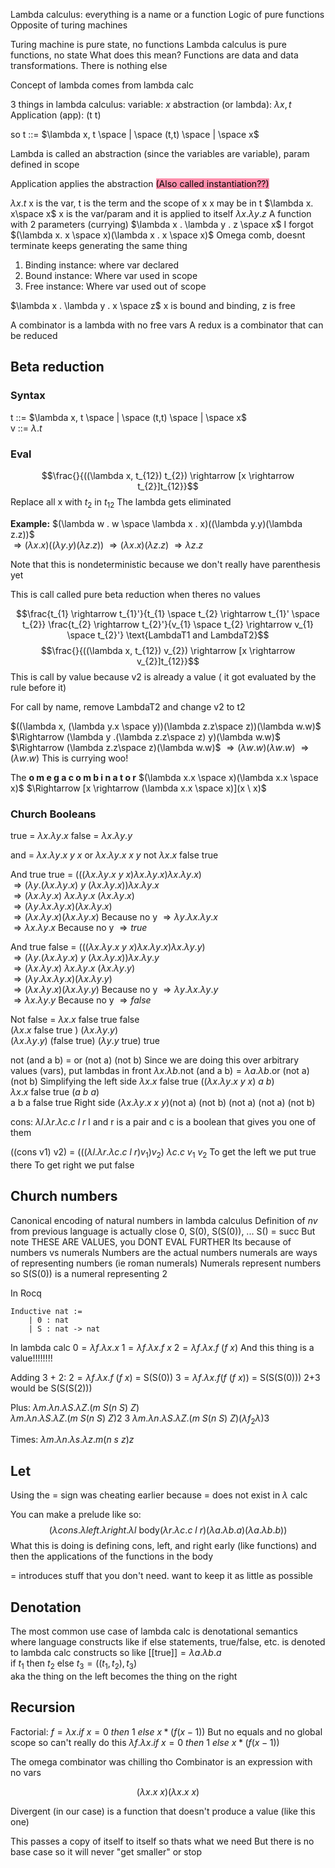 Lambda calculus: everything is a name or a function 
	Logic of pure functions
	Opposite of turing machines 

Turing machine is pure state, no functions
Lambda calculus is pure functions, no state
	What does this mean? Functions are data and data transformations. There is nothing else

Concept of lambda comes from lambda calc

3 things in lambda calculus: 
	variable:                            *x* 
	abstraction (or lambda): $\lambda x, t$ 
	Application (app):            (t t)

so 
t ::= $\lambda x, t \space | \space (t,t) \space | \space x$  

Lambda is called an abstraction (since the variables are variable), param defined in scope

Application applies the abstraction <mark style="background: #FF5582A6;">(Also called instantiation??)</mark>

$\lambda x . t$ 
	x is the var, t is the term and the scope of x
	x may be in t
$\lambda x. x\space x$
	x is the var/param and it is applied to itself
$\lambda x . \lambda y . z$
	A function with 2 parameters (currying)
$\lambda x . \lambda y . z \space x$
	I forgot
$(\lambda x. x \space x)(\lambda x . x \space x)$
	Omega comb, doesnt terminate keeps generating the same thing 


1. Binding instance: where var declared
2. Bound instance: Where var used in scope
3. Free instance: Where var used out of scope

$\lambda x . \lambda y . x \space z$ x is bound and binding, z is free

A combinator is a lambda with no free vars
A redux is a combinator that can be reduced 


## Beta reduction
### Syntax
t ::= $\lambda x, t \space | \space (t,t) \space | \space x$  
v ::= $\lambda . t$ 


### Eval
$$\frac{}{((\lambda x, t_{12}) t_{2}) \rightarrow [x \rightarrow t_{2}]t_{12}}$$
Replace all x with $t_{2}$ in $t_{12}$ 
The lambda gets eliminated 


**Example:** $(\lambda w . w \space \lambda x . x)((\lambda y.y)(\lambda z.z))$  
	$\Rightarrow (\lambda x . x)((\lambda y.y)(\lambda z.z))$ 
	$\Rightarrow (\lambda x . x)(\lambda z.z)$ 
	$\Rightarrow \lambda z.z$ 


Note that this is nondeterministic because we don't really have parenthesis yet 

This is call called pure beta reduction when theres no values


$$\frac{t_{1} \rightarrow t_{1}'}{t_{1} \space t_{2} \rightarrow t_{1}' \space t_{2}} \frac{t_{2} \rightarrow t_{2}'}{v_{1} \space t_{2} \rightarrow v_{1} \space t_{2}'} \text{LambdaT1 and LambdaT2}$$
$$\frac{}{((\lambda x, t_{12}) v_{2}) \rightarrow [x \rightarrow v_{2}]t_{12}}$$ This is call by value because v2 is already a value ( it got evaluated by the rule before it)

For call by name, remove LambdaT2 and change v2 to t2

$((\lambda x, (\lambda y.x \space y))(\lambda z.z\space z))(\lambda w.w)$ 
$\Rightarrow (\lambda y .(\lambda z.z\space z) y)(\lambda w.w)$ 
$\Rightarrow (\lambda z.z\space z)(\lambda w.w)$ 
$\Rightarrow (\lambda w.w) (\lambda w.w)$ 
$\Rightarrow (\lambda w.w)$
This is currying woo!


The **o m e g a c o m b i n a t o r**
$(\lambda x.x \space x)(\lambda x.x \space x)$ 
$\Rightarrow [x \rightarrow (\lambda x.x \space x)](x \ x)$    

### Church Booleans
true = $\lambda x . \lambda y. x$ 
false = $\lambda x. \lambda y . y$ 
	
and = $\lambda x . \lambda y . x \ y \ x$ 
or $\lambda x . \lambda y . x \ x \ y$ 
not $\lambda x . x \ \text{false} \ \text{true}$ 


And true true = 
	$(((\lambda x . \lambda y . x \ y \ x) \lambda x . \lambda y. x) \lambda x . \lambda y. x)$  
	$\Rightarrow ( \lambda y . (\lambda x . \lambda y. x) \ y \ (\lambda x . \lambda y. x)) \lambda x . \lambda y. x$  
	$\Rightarrow (\lambda x . \lambda y. x) \ \lambda x . \lambda y. x \ (\lambda x . \lambda y. x)$     
	$\Rightarrow (\lambda y. \lambda x . \lambda y. x) (\lambda x . \lambda y. x)$     
	$\Rightarrow (\lambda x . \lambda y. x) (\lambda x . \lambda y. x)$     Because no y
	$\Rightarrow  \lambda y. \lambda x . \lambda y. x$     
	$\Rightarrow \lambda x . \lambda y. x$     Because no y
	$\Rightarrow true$ 


And true false = 
	$(((\lambda x . \lambda y . x \ y \ x) \lambda x . \lambda y. x) \lambda x . \lambda y. y)$  
	$\Rightarrow ( \lambda y . (\lambda x . \lambda y. x) \ y \ (\lambda x . \lambda y. x)) \lambda x . \lambda y. y$  
	$\Rightarrow (\lambda x . \lambda y. x) \ \lambda x . \lambda y. x \ (\lambda x . \lambda y. y)$     
	$\Rightarrow (\lambda y. \lambda x . \lambda y. x) (\lambda x . \lambda y. y)$     
	$\Rightarrow (\lambda x . \lambda y. x) (\lambda x . \lambda y. y)$     Because no y
	$\Rightarrow  \lambda y. \lambda x . \lambda y. y$     
	$\Rightarrow \lambda x . \lambda y. y$     Because no y
	$\Rightarrow false$ 

Not false =
	$\lambda x . x \ \text{false } \text{true }  \text{false}$   
	$(\lambda x . x \ \text{false true }) \ (\lambda x. \lambda y . y)$      
	$(\lambda x. \lambda y . y) \ (\text{false true})$ 
	$(\lambda y . y \ \text{true})$ 
	true

not (and a b) = or (not a) (not b)
	Since we are doing this over arbitrary values (vars), put lambdas in front
	$\lambda x . \lambda b . \text{not (and a b)} = \lambda a. \lambda b . \text{or (not a) (not b)}$
	Simplifying the left side
		$\lambda x.x \ \text{false true } ((\lambda x . \lambda y . x \ y \ x) \ a \ b)$    
		$\lambda x.x \ \text{false true } (a \ b \ a)$     
		$\text{a b a false true}$ 
	Right side
		$(\lambda x . \lambda y . x \ x \ y) \text{(not a) (not b)}$ 
		$\text{(not a) (not a) (not b)}$ 
		

cons: $\lambda l . \lambda r . \lambda c. c \ l \ r$ 
	l and r is a pair and c is a boolean that gives you one of them

((cons v1) v2) =
	$(((\lambda l . \lambda r . \lambda c. c \ l \ r) v_{1}) v_{2})$ 
	$\lambda c. c \ v_{1} \ v_{2}$ 
To get the left we put true there
To get right we put false


## Church numbers
Canonical encoding of natural numbers in lambda calculus 
Definition of *nv* from previous language is actually close
	0, S(0), S(S(0)), ... S() = succ
But note THESE ARE VALUES, you DONT EVAL FURTHER
	Its because of numbers vs numerals
	Numbers are the actual numbers
	numerals are ways of representing numbers (ie roman numerals) 
	Numerals represent numbers so S(S(0)) is a numeral representing 2

In Rocq
```
Inductive nat :=
	| 0 : nat
	| S : nat -> nat
```

In lambda calc
$0 = \lambda f . \lambda x . x$
$1 = \lambda f . \lambda x . f \ x$
$2 = \lambda f . \lambda x . f \ (f \ x)$ 
And this thing is a value!!!!!!!!

Adding 3 + 2:
	$2 = \lambda f . \lambda x . f \ (f \ x)$ = S(S(0)) 
	$3 = \lambda f . \lambda x . f (f \ (f \ x))$  = S(S(S(0)))
	2+3 would be S(S(S(2)))

Plus: $\lambda m . \lambda n . \lambda S . \lambda Z . (m \ S (n \ S) \ Z)$  
	$\lambda m . \lambda n . \lambda S . \lambda Z . (m \ S (n \ S) \ Z) 2 \ 3$
	$\lambda m . \lambda n . \lambda S . \lambda Z . (m \ S (n \ S) \ Z) (\lambda f_{2} \lambda ) 3$

Times: $\lambda m . \lambda n . \lambda s . \lambda z . m ( n \ s \ z) z$ 


## Let
Using the = sign was cheating earlier because = does not exist in $\lambda$ calc

You can make a prelude like so:
$$(\lambda cons . \lambda left . \lambda right . \lambda l \text{ body}(\lambda r . \lambda c . c \ l \ r)(\lambda a. \lambda b. a)(\lambda a . \lambda b . b))$$ What this is doing is defining cons, left, and right early (like functions) and then the applications of the functions in the body

= introduces stuff that you don't need. want to keep it as little as possible

## Denotation
The most common use case of lambda calc is denotational semantics where language constructs like if else statements, true/false, etc. is denoted to lambda calc constructs  so like
$\mathbb{[[} \text{true} \mathbb{]]}= \lambda a . \lambda b . a$    
$\text{if } t_{1} \text{ then } t_{2} \text{ else } t_{3} = ((t_{1}, t_{2}), t_{3})$   
aka the thing on the left becomes the thing on the right


## Recursion 
Factorial:
$f = \lambda x . if \ x=0 \ then \ 1 \ else \ x*(f(x-1))$ 
But no equals and no global scope so can't really do this 
$\lambda f . \lambda x . if \ x=0 \ then \ 1 \ else \ x*(f(x-1))$ 

The omega combinator was chilling tho
	Combinator is an expression with no vars

$$(\lambda x. x \ x)(\lambda x. x \ x)$$

Divergent (in our case) is a function that doesn't produce a value (like this one)

This passes a copy of itself to itself so thats what we need
	But there is no base case so it will never "get smaller" or stop

